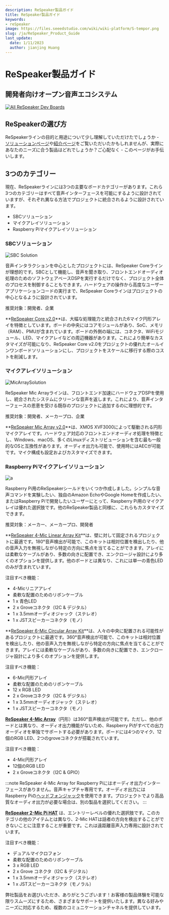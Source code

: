 ```yaml
---
description: ReSpeaker製品ガイド
title: ReSpeaker製品ガイド
keywords:
- reSpeaker
image: https://files.seeedstudio.com/wiki/wiki-platform/S-tempor.png
slug: /ja/ReSpeaker_Product_Guide
last_update:
  date: 1/11/2023
  author: jianjing Huang
---
```


# **ReSpeaker製品ガイド**

## 開発者向けオープン音声エコシステム

[![All ReSpeaker Dev Boards](https://files.seeedstudio.com/wiki/ReSpeakerSolutions/img/FullReSpeakerLine.png)](https://www.seeedstudio.com/series/Respeaker-10.html)

## **ReSpeakerの選び方**

ReSpeakerラインの目的と用途について少し理解していただけたでしょうか - [ソリューションページ](https://wiki.seeedstudio.com/ReSpeaker_Solutions/)や[紹介ページ](https://wiki.seeedstudio.com/ReSpeaker/)をご覧いただいたかもしれませんが、実際にあなたのニーズに合う製品はどれでしょうか？ご心配なく - このページがお手伝いします。

## **3つのカテゴリー**

現在、ReSpeakerラインには3つの主要なボードカテゴリーがあります。これら3つのカテゴリーはすべて音声インターフェースを可能にするように設計されていますが、それぞれ異なる方法でプロジェクトに統合されるように設計されています。

- SBCソリューション
- マイクアレイソリューション
- Raspberry Piマイクアレイソリューション

### **SBCソリューション**

![SBC Solution](https://files.seeedstudio.com/wiki/ReSpeakerProductGuide/img/SBC_Solution.png)

音声インタラクションを中心としたプロジェクトには、ReSpeaker Coreラインが理想的です。SBCとして機能し、音声を聞き取り、フロントエンドオーディオ処理のためのソフトウェアベースDSPを実行するだけでなく、プロジェクト全体のプロセスを制御することもできます。ハードウェアの操作から高度なユーザーアプリケーションコードの実行まで、ReSpeaker Coreラインはプロジェクトの中心となるように設計されています。

推奨対象：開発者、企業

**[ReSpeaker Core v2.0](https://wiki.seeedstudio.com/ReSpeaker_Core_v2.0/)**は、大幅な処理能力と統合された6マイク円形アレイを特徴としています。ボードの中央にはコアモジュールがあり、SoC、メモリ（RAM）、PMUが含まれています。ボードの外側の端には、コネクタ、WiFiモジュール、LED、マイクアレイなどの周辺機器があります。これにより簡単なカスタマイズが可能になり、ReSpeaker Core v2.0をプロジェクトの優れたオールインワンボードソリューションにし、プロジェクトをスケールに移行する際のコストを削減します。

### **マイクアレイソリューション**

![MicArraySolution](https://files.seeedstudio.com/wiki/ReSpeakerProductGuide/img/Mic_Array_Solution.png)

ReSpeaker Mic Arrayラインは、フロントエンド加速にハードウェアDSPを使用し、統合されたシステムにクリーンな音声を返します。これにより、音声インターフェースの恩恵を受ける既存のプロジェクトに追加するのに理想的です。

推奨対象：開発者、メーカープロ、企業

**[ReSpeaker Mic Array v2.0](https://wiki.seeedstudio.com/ReSpeaker_Mic_Array_v2.0/)**は、XMOS XVF3000によって駆動される円形マイクアレイです。ハードウェア対応のフロントエンドオーディオ処理を特徴とし、Windows、macOS、多くのLinuxディストリビューションを含む最も一般的なOSと互換性があります。オーディオ出力も可能で、使用時にはAECが可能です。マイク構成も設定およびカスタマイズできます。

### **Raspberry Piマイクアレイソリューション**

![a](https://files.seeedstudio.com/wiki/ReSpeakerProductGuide/img/Raspberry_Pi_Mic_Array_Solutions.png)

Raspberry Pi用のReSpeakerシールドをいくつか作成しました。シンプルな音声コマンドを実験したい、独自のAmazon EchoやGoogle Homeを作成したい、またはRaspberry Piで開発したいユーザーにとって、Raspberry Pi用のマイクアレイは優れた選択肢です。他のReSpeaker製品と同様に、これらもカスタマイズできます。

推奨対象：メーカー、メーカープロ、開発者

**[ReSpeaker 4-Mic Linear Array Kit](https://wiki.seeedstudio.com/ReSpeaker_4-Mic_Linear_Array_Kit_for_Raspberry_Pi/)**は、壁に対して固定されるプロジェクトに最適です。180°音声検出が可能で、このキットは相対位置を検出したり、他の音声入力を無視しながら特定の方向に焦点を当てることができます。アレイには柔軟なケーブルがあり、多数の向きに配置でき、エンクロージャ設計により多くのオプションを提供します。他のボードとは異なり、これには単一の青色LEDのみが含まれています。

注目すべき機能：

- 4-Micリニアアレイ
- 柔軟な配置のためのリボンケーブル
- 1 x 青色LED
- 2 x Groveコネクタ（I2C & デジタル）
- 1 x 3.5mmオーディオジャック（ステレオ）
- 1 x JSTスピーカーコネクタ（モノ）

**[ReSpeaker 6-Mic Circular Array Kit](https://wiki.seeedstudio.com/ReSpeaker_6-Mic_Circular_Array_kit_for_Raspberry_Pi/)**は、人々の中央に配置される可能性があるプロジェクトに最適です。360°音声検出が可能で、このキットは相対位置を検出したり、他の音声入力を無視しながら特定の方向に焦点を当てることができます。アレイには柔軟なケーブルがあり、多数の向きに配置でき、エンクロージャ設計により多くのオプションを提供します。

注目すべき機能：

- 6-Mic円形アレイ
- 柔軟な配置のためのリボンケーブル
- 12 x RGB LED
- 2 x Groveコネクタ（I2C & デジタル）
- 1 x 3.5mmオーディオジャック（ステレオ）
- 1 x JSTスピーカーコネクタ（モノ）

**[ReSpeaker 4-Mic Array](https://wiki.seeedstudio.com/ReSpeaker_4_Mic_Array_for_Raspberry_Pi/)**（円形）は360°音声検出が可能です。ただし、他のボードとは異なり、オーディオ出力機能がないため、Raspberry Piがすべての出力オーディオを単独でサポートする必要があります。ボードには4つのマイク、12個のRGB LED、2つのgroveコネクタが搭載されています。

注目すべき機能：

- 4-Mic円形アレイ
- 12個のRGB LED
- 2 x Groveコネクタ（I2C & GPIO）

:::note
ReSpeaker 4-Mic Array for Raspberry Piにはオーディオ出力インターフェースがありません。音声キャプチャ専用です。オーディオ出力にはRaspberry Piの[ヘッドフォンジャック](https://www.raspberrypi.org/documentation/configuration/audio-config.md)を使用できます。プロジェクトでより高品質なオーディオ出力が必要な場合は、別の製品を選択してください。
:::

**[ReSpeaker 2-Mic Pi HAT](https://wiki.seeedstudio.com/ReSpeaker_2_Mics_Pi_HAT/)** は、エントリーレベルの優れた選択肢です。このカテゴリの他のアイテムとは異なり、2-Mic HATは話者の方向を検出することができないことに注意することが重要です。これは遠距離音声入力専用に設計されています。

注目すべき機能：

- デュアルマイクロフォン
- 柔軟な配置のためのリボンケーブル
- 3 x RGB LED
- 2 x Grove コネクタ（I2C & デジタル）
- 1 x 3.5mmオーディオジャック（ステレオ）
- 1 x JSTスピーカーコネクタ（モノラル）

弊社製品をお選びいただき、ありがとうございます！お客様の製品体験を可能な限りスムーズにするため、さまざまなサポートを提供いたします。異なる好みやニーズに対応するため、複数のコミュニケーションチャネルを提供しています。

<div class="button_tech_support_container">
<a href="https://forum.seeedstudio.com/" class="button_forum"></a> 
<a href="https://www.seeedstudio.com/contacts" class="button_email"></a>
</div>

<div class="button_tech_support_container">
<a href="https://discord.gg/eWkprNDMU7" class="button_discord"></a> 
<a href="https://github.com/Seeed-Studio/wiki-documents/discussions/69" class="button_discussion"></a>
</div>
